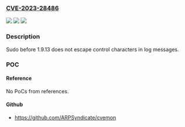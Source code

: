 ### [CVE-2023-28486](https://cve.mitre.org/cgi-bin/cvename.cgi?name=CVE-2023-28486)
![](https://img.shields.io/static/v1?label=Product&message=n%2Fa&color=blue)
![](https://img.shields.io/static/v1?label=Version&message=n%2Fa&color=blue)
![](https://img.shields.io/static/v1?label=Vulnerability&message=n%2Fa&color=brighgreen)

### Description

Sudo before 1.9.13 does not escape control characters in log messages.

### POC

#### Reference
No PoCs from references.

#### Github
- https://github.com/ARPSyndicate/cvemon

